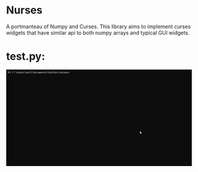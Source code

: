 # Nurses

A portmanteau of Numpy and Curses.  This library aims to implement curses widgets that have similar api to both
numpy arrays and typical GUI widgets.


# test.py:

![output of test.py](test.gif)